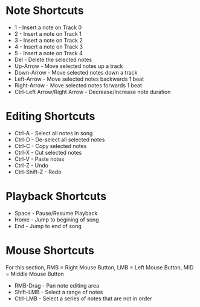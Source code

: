 # Note Shortcuts #

  * 1 - Insert a note on Track 0
  * 2 - Insert a note on Track 1
  * 3 - Insert a note on Track 2
  * 4 - Insert a note on Track 3
  * 5 - Insert a note on Track 4
  * Del - Delete the selected notes
  * Up-Arrow - Move selected notes up a track
  * Down-Arrow - Move selected notes down a track
  * Left-Arrow - Move selected notes backwards 1 beat
  * Right-Arrow - Move selected notes forwards 1 beat
  * Ctrl-Left Arrow/Right Arrow - Decrease/Increase note duration

# Editing Shortcuts #

  * Ctrl-A - Select all notes in song
  * Ctrl-D - De-select all selected notes
  * Ctrl-C - Copy selected notes
  * Ctrl-X - Cut selected notes
  * Ctrl-V - Paste notes
  * Ctrl-Z - Undo
  * Ctrl-Shift-Z - Redo

# Playback Shortcuts #

  * Space - Pause/Resume Playback
  * Home - Jump to begining of song
  * End - Jump to end of song

# Mouse Shortcuts #

For this section, RMB = Right Mouse Button, LMB = Left Mouse Button, MID = Middle Mouse Button

  * RMB-Drag - Pan note editing area
  * Shift-LMB - Select a range of notes
  * Ctrl-LMB - Select a series of notes that are not in order
